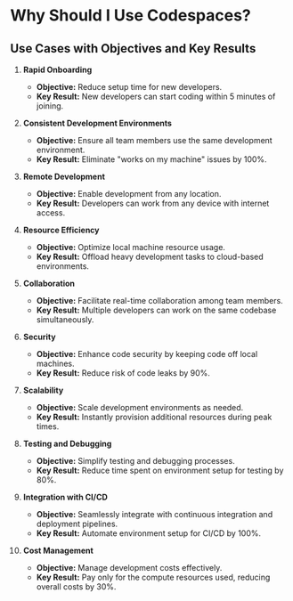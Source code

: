 # Why Should I Use Codespaces?

## Use Cases with Objectives and Key Results

1. **Rapid Onboarding**
    - **Objective:** Reduce setup time for new developers.
    - **Key Result:** New developers can start coding within 5 minutes of joining.

2. **Consistent Development Environments**
    - **Objective:** Ensure all team members use the same development environment.
    - **Key Result:** Eliminate "works on my machine" issues by 100%.

3. **Remote Development**
    - **Objective:** Enable development from any location.
    - **Key Result:** Developers can work from any device with internet access.

4. **Resource Efficiency**
    - **Objective:** Optimize local machine resource usage.
    - **Key Result:** Offload heavy development tasks to cloud-based environments.

5. **Collaboration**
    - **Objective:** Facilitate real-time collaboration among team members.
    - **Key Result:** Multiple developers can work on the same codebase simultaneously.

6. **Security**
    - **Objective:** Enhance code security by keeping code off local machines.
    - **Key Result:** Reduce risk of code leaks by 90%.

7. **Scalability**
    - **Objective:** Scale development environments as needed.
    - **Key Result:** Instantly provision additional resources during peak times.

8. **Testing and Debugging**
    - **Objective:** Simplify testing and debugging processes.
    - **Key Result:** Reduce time spent on environment setup for testing by 80%.

9. **Integration with CI/CD**
    - **Objective:** Seamlessly integrate with continuous integration and deployment pipelines.
    - **Key Result:** Automate environment setup for CI/CD by 100%.

10. **Cost Management**
     - **Objective:** Manage development costs effectively.
     - **Key Result:** Pay only for the compute resources used, reducing overall costs by 30%.

